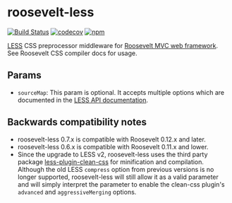 roosevelt-less
===

[![Build Status](https://travis-ci.org/rooseveltframework/roosevelt-less.svg?branch=master)](https://travis-ci.org/rooseveltframework/roosevelt-less) [![codecov](https://codecov.io/gh/rooseveltframework/roosevelt-less/branch/master/graph/badge.svg)](https://codecov.io/gh/rooseveltframework/roosevelt-less) [![npm](https://img.shields.io/npm/v/roosevelt-less.svg)](https://www.npmjs.com/package/roosevelt-less)

[LESS](http://lesscss.org) CSS preprocessor middleware for [Roosevelt MVC web framework](https://github.com/rooseveltframework/roosevelt). See Roosevelt CSS compiler docs for usage.

Params
---

- `sourceMap`: This param is optional. It accepts multiple options which are documented in the [LESS API documentation](http://lesscss.org/usage/index.html#programmatic-usage).

## Backwards compatibility notes

- roosevelt-less 0.7.x is compatible with Roosevelt 0.12.x and later.
- roosevelt-less 0.6.x is compatible with Roosevelt 0.11.x and lower.
- Since the upgrade to LESS v2, roosevelt-less uses the third party package [less-plugin-clean-css](https://www.npmjs.com/package/less-plugin-clean-css) for minification and compilation. Although the old LESS `compress` option from previous versions is no longer supported, roosevelt-less will still allow it as a valid parameter and will simply interpret the parameter to enable the clean-css plugin's `advanced` and `aggressiveMerging` options.
